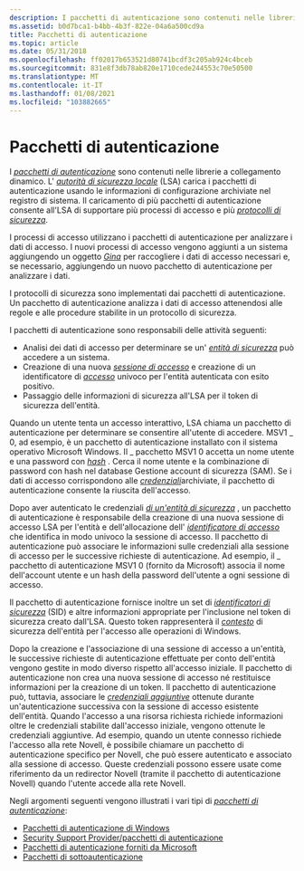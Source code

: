 ```yaml
---
description: I pacchetti di autenticazione sono contenuti nelle librerie a collegamento dinamico.
ms.assetid: b0d7bca1-b4bb-4b3f-822e-04a6a500cd9a
title: Pacchetti di autenticazione
ms.topic: article
ms.date: 05/31/2018
ms.openlocfilehash: ff02017b653521d80741bcdf3c205ab924c4bceb
ms.sourcegitcommit: 831e8f3db78ab820e1710cede244553c70e50500
ms.translationtype: MT
ms.contentlocale: it-IT
ms.lasthandoff: 01/08/2021
ms.locfileid: "103882665"
---
```

# <a name="authentication-packages"></a>Pacchetti di autenticazione

I [*pacchetti di autenticazione*](/windows/desktop/SecGloss/a-gly) sono contenuti nelle librerie a collegamento dinamico. L' [*autorità di sicurezza locale*](/windows/desktop/SecGloss/l-gly) (LSA) carica i pacchetti di autenticazione usando le informazioni di configurazione archiviate nel registro di sistema. Il caricamento di più pacchetti di autenticazione consente all'LSA di supportare più processi di accesso e più [*protocolli di sicurezza*](/windows/desktop/SecGloss/s-gly).

I processi di accesso utilizzano i pacchetti di autenticazione per analizzare i dati di accesso. I nuovi processi di accesso vengono aggiunti a un sistema aggiungendo un oggetto [*Gina*](/windows/desktop/SecGloss/g-gly) per raccogliere i dati di accesso necessari e, se necessario, aggiungendo un nuovo pacchetto di autenticazione per analizzare i dati.

I protocolli di sicurezza sono implementati dai pacchetti di autenticazione. Un pacchetto di autenticazione analizza i dati di accesso attenendosi alle regole e alle procedure stabilite in un protocollo di sicurezza.

I pacchetti di autenticazione sono responsabili delle attività seguenti:

-   Analisi dei dati di accesso per determinare se un' [*entità di sicurezza*](/windows/desktop/SecGloss/s-gly) può accedere a un sistema.
-   Creazione di una nuova [*sessione di accesso*](/windows/desktop/SecGloss/l-gly) e creazione di un identificatore di [*accesso*](/windows/desktop/SecGloss/l-gly) univoco per l'entità autenticata con esito positivo.
-   Passaggio delle informazioni di sicurezza all'LSA per il token di sicurezza dell'entità.

Quando un utente tenta un accesso interattivo, LSA chiama un pacchetto di autenticazione per determinare se consentire all'utente di accedere. MSV1 \_ 0, ad esempio, è un pacchetto di autenticazione installato con il sistema operativo Microsoft Windows. Il \_ pacchetto MSV1 0 accetta un nome utente e una password con [*hash*](/windows/desktop/SecGloss/h-gly) . Cerca il nome utente e la combinazione di password con hash nel database Gestione account di sicurezza (SAM). Se i dati di accesso corrispondono alle [*credenziali*](/windows/desktop/SecGloss/c-gly)archiviate, il pacchetto di autenticazione consente la riuscita dell'accesso.

Dopo aver autenticato le credenziali [*di un'entità di sicurezza*](/windows/desktop/SecGloss/s-gly) , un pacchetto di autenticazione è responsabile della creazione di una nuova sessione di accesso LSA per l'entità e dell'allocazione dell' [*identificatore di accesso*](/windows/desktop/SecGloss/l-gly) che identifica in modo univoco la sessione di accesso. Il pacchetto di autenticazione può associare le informazioni sulle credenziali alla sessione di accesso per le successive richieste di autenticazione. Ad esempio, il \_ pacchetto di autenticazione MSV1 0 (fornito da Microsoft) associa il nome dell'account utente e un hash della password dell'utente a ogni sessione di accesso.

Il pacchetto di autenticazione fornisce inoltre un set di [*identificatori di sicurezza*](/windows/desktop/SecGloss/s-gly) (SID) e altre informazioni appropriate per l'inclusione nel token di sicurezza creato dall'LSA. Questo token rappresenterà il [*contesto*](/windows/desktop/SecGloss/c-gly) di sicurezza dell'entità per l'accesso alle operazioni di Windows.

Dopo la creazione e l'associazione di una sessione di accesso a un'entità, le successive richieste di autenticazione effettuate per conto dell'entità vengono gestite in modo diverso rispetto all'accesso iniziale. Il pacchetto di autenticazione non crea una nuova sessione di accesso né restituisce informazioni per la creazione di un token. Il pacchetto di autenticazione può, tuttavia, associare le [*credenziali aggiuntive*](/windows/desktop/SecGloss/s-gly) ottenute durante un'autenticazione successiva con la sessione di accesso esistente dell'entità. Quando l'accesso a una risorsa richiesta richiede informazioni oltre le credenziali stabilite dall'accesso iniziale, vengono ottenute le credenziali aggiuntive. Ad esempio, quando un utente connesso richiede l'accesso alla rete Novell, è possibile chiamare un pacchetto di autenticazione specifico per Novell, che può essere autenticato e associato alla sessione di accesso. Queste credenziali possono essere usate come riferimento da un redirector Novell (tramite il pacchetto di autenticazione Novell) quando l'utente accede alla rete Novell.

Negli argomenti seguenti vengono illustrati i vari tipi di [*pacchetti di autenticazione*](/windows/desktop/SecGloss/a-gly):

-   [Pacchetti di autenticazione di Windows](windows-authentication-packages.md)
-   [Security Support Provider/pacchetti di autenticazione](security-support-provider-authentication-packages.md)
-   [Pacchetti di autenticazione forniti da Microsoft](authentication-packages-provided-by-microsoft.md)
-   [Pacchetti di sottoautenticazione](subauthentication-packages.md)

 

 
